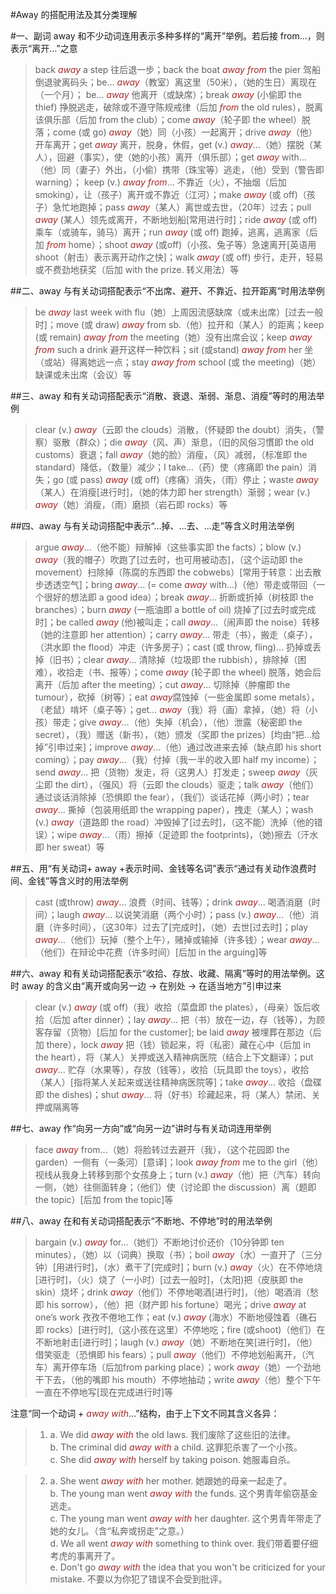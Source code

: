 #Away 的搭配用法及其分类理解 
 
#一、副词 away 和不少动词连用表示多种多样的“离开”举例。若后接 from…，则表示“离开…”之意 
 
> back *away* a step 往后退一步；back the boat *away from* the pier 驾船倒退驶离码头；be… *away*（教室）离这里（50米），（她的生日）离现在（一个月）； be… *away* 他离开（或缺席）；break *away* (小偷即 the thief) 挣脱逃走，破除或不遵守陈规戒律（后加 *from* the old rules），脱离该俱乐部（后加 from the club）；come *away*（轮子即 the wheel）脱落；come (或 go) *away*（她）同（小孩）一起离开；drive *away*（他）开车离开；get *away* 离开，脱身，休假，get (v.) *away*…（她）摆脱（某人），回避（事实），使（她的小孩）离开（俱乐部）；get *away* with…（他）同（妻子）外出，（小偷）携带（珠宝等）逃走，（他）受到（警告即 warning）； keep (v.) *away from*… 不靠近（火），不抽烟（后加 smoking），让（孩子）离开或不靠近（江河）；make *away* (或 off)（孩子）急忙地跑掉；pass *away*（某人）离世或去世，（20年）过去；pull *away* (某人）领先或离开，不断地划船[常用进行时]；ride *away* (或 off) 乘车（或骑车，骑马）离开；run *away* (或 off) 跑掉，逃离，逃离家（后加 *from* home）；shoot *away* (或off)（小孩、兔子等）急速离开[英语用shoot（射击）表示离开动作之快]；walk *away* (或 off) 步行，走开，轻易或不费劲地获奖（后加 with the prize. 转义用法）等
 
##二、away 与有关动词搭配表示“不出席、避开、不靠近、拉开距离”时用法举例 
 
> be *away* last week with flu（她）上周因流感缺席（或未出席）[过去一般时]；move (或 draw) *away* from sb.（他）拉开和（某人）的距离；keep (或 remain) *away from* the meeting（她）没有出席会议；keep *away from* such a drink 避开这样一种饮料；sit (或stand) *away from* her 坐（或站）得离她远一点；stay *away from* school (或 the meeting)（她）缺课或未出席（会议）等 
 
##三、away 和有关动词搭配表示“消散、衰退、渐弱、渐息、消瘦”等时的用法举例 
 
> clear (v.) *away*（云即 the clouds）消散，（怀疑即 the doubt）消失，（警察）驱散（群众）；die *away*（风、声）渐息，（旧的风俗习慣即 the old customs）衰退；fall *away*（她的脸）消瘦，（风）减弱，（标准即 the standard）降低，（数量）减少；I take…（药）使（疼痛即 the pain）消失；go (或 pass) *away* (或 off)（疼痛）消失，（雨）停止；waste *away*（某人）在消瘦[进行时]，（她的体力即 her strength）渐弱；wear (v.) *away*（她）消瘦，（雨）磨损（岩石即 rocks）等
 
##四、away 与有关动词搭配中表示“…掉、…去、…走”等含义时用法举例
 
> argue *away*…（他不能）辩解掉（这些事实即 the facts）；blow (v.) *away*（我的帽子）吹跑了[过去时，也可用被动态]，（这个运动即 the movement）扫除掉（陈腐的东西即 the cobwebs）[常用于转意：出去散步透透空气]；bring *away*… (= come *away* with…)（他）带走或带回（一个很好的想法即 a good idea）；break *away*… 折断或折掉（树枝即 the branches）；burn *away* (一瓶油即 a bottle of oil) 烧掉了[过去时或完成时]；be called *away* (他)被叫走；call *away*…（闹声即 the noise）转移（她的注意即 her attention）；carry *away*… 带走（书），搬走（桌子），（洪水即 the flood）冲走（许多房子）；cast (或 throw, fling)… 扔掉或丢掉（旧书）；clear *away*… 清除掉（垃圾即 the rubbish），排除掉（困难），收拾走（书、报等）；come *away* (轮子即 the wheel) 脱落，她会后离开（后加 after the meeting）；cut *away*… 切除掉（肿瘤即 the tumour），砍掉（树等）；eat *away*腐蚀掉（一些金属即 some metals），（老鼠）啃坏（桌子等）；get… *away*（我）将（画）拿掉，（她）将（小孩）带走；give *away*…（他）失掉（机会），（他）泄露（秘密即 the secret），（我）赠送（新书），（她）颁发（奖即 the prizes）[均由“把…给掉”引申过来]；improve *away*…（他）通过改进来去掉（缺点即 his short coming）；pay *away*…（我）付掉（我一半的收入即 half my income）；send *away*… 把（货物）发走，将（这男人）打发走；sweep *away*（灰尘即 the dirt），（强风）将（云即 the clouds）驱走；talk *away*（他们）通过谈话消除掉（恐惧即 the fear），（我们）谈话花掉（两小时）；tear *away*… 撕掉（包装用纸即 the wrapping paper），拽走（某人）；wash (v.) *away*（道路即 the road）冲毁掉了[过去时]，（这不能）洗掉（他的错误）；wipe *away*…（雨）擦掉（足迹即 the footprints)，（她)擦去（汗水即 her sweat）等
 
##五、用“有关动词+ away +表示时间、金钱等名词”表示“通过有关动作浪费时间、金钱”等含义时的用法举例

> cast (或throw) *away*… 浪费（时间、钱等）；drink *away*… 喝酒消磨（时间）；laugh *away*… 以说笑消磨（两个小时）；pass (v.) *away*…（他）消磨（许多时间），（这30年）过去了[完成时]，（她）去世[过去时]；play *away*…（他们）玩掉（整个上午），赌掉或输掉（许多钱）；wear *away*…（他们）在辩论中花费（许多时间）[后加 in the arguing]等
 
##六、away 和有关动词搭配表示“收拾、存放、收藏、隔离”等时的用法举例。这时 away 的含义由“离开或向另一边 -> 在别处 -> 在适当地方”引申过来 

> clear (v.) *away* (或 off)（我）收拾（菜盘即 the plates），（母亲）饭后收拾（后加 after dinner）；lay *away*… 把（书）放在一边，存（钱等），为顾客存留（货物）[后加 for the customer]; be laid *away* 被埋葬在那边（后加 there），lock *away* 把（钱）锁起来，将（私密）藏在心中（后加 in the heart），将（某人）关押或送入精神病医院（结合上下文翻译）；put *away*… 贮存（水果等），存放（钱等），收拾（玩具即 the toys），收拾（某人）[指将某人关起来或送往精神病医院等]；take *away*… 收拾（盘碟即 the dishes)；shut *away*… 将（好书）珍藏起来，将（某人）禁闭、关押或隔离等

##七、away 作“向另一方向”或“向另一边”讲时与有关动词连用举例

> face *away* from…（她）将脸转过去避开（我），（这个花园即 the garden）一侧有（一条河）[意译]；look *away from* me to the girl（他）视线从我身上转移到那个女孩身上；turn (v.) *away*（他）把（汽车）转向一侧，（她）往侧面转身；（他们）使（讨论即 the discussion）离（题即 the topic）[后加 from the topic]等
 
##八、away 在和有关动词搭配表示“不断地、不停地”时的用法举例 
 
> bargain (v.) *away* for…（她们）不断地讨价还价（10分钟即 ten minutes），（她）以（词典）换取（书）；boil *away*（水）一直开了（三分钟）[用进行时]，（水）煮干了[完成时]；burn (v.) *away*（火）在不停地烧[进行时]，（火）烧了（一小时）[过去一般时]，（太阳)把（皮肤即 the skin）烧坏；drink *away*（他们）不停地喝酒[进行时]，（他）喝酒消（愁即 his sorrow），（他）把（财产即 his fortune）喝光；drive *away* at one’s work 孜孜不倦地工作；eat (v.) *away* (海水）不断地侵蚀着（礁石即 rocks）[进行时],（这小孩在这里）不停地吃；fire (或shoot)（他们）在不断地射击[进行时]；laugh (v.) *away*（她）不断地在笑[进行时]，（他）借笑驱走（恐惧即 his fears）；pull *away*（他们）不停地划船离开，（汽车）离开停车场（后加from parking place）；work *away*（她）一个劲地干下去，（他的嘴即 his mouth）不停地抽动；write *away*（他）整个下午一直在不停地写[现在完成进行时]等
 
注意“同一个动词 + *away with*…”结构，由于上下文不同其含义各异： 
 
>1. a. We did *away with* the old laws. 我们废除了这些旧的法律。<br />b. The criminal did *away with* a child. 这罪犯杀害了一个小孩。<br />c. She did *away with* herself by taking poison. 她服毒自杀。 
 
>2. a. She went *away with* her mother. 她跟她的母亲一起走了。<br />b. The young man went *away with* the funds. 这个男青年偷窃基金逃走。<br />c. The young man went *away with* her daughter. 这个男青年带走了她的女儿。（含“私奔或拐走”之意。）<br />d. We all went *away with* something to think over. 我们带着要仔细考虎的事离开了。<br />e. Don't go *away with* the idea that you won't be criticized for your mistake. 不要以为你犯了错误不会受到批评。 

<style>em {color: brown;}</style>